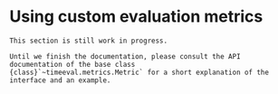 # Using custom evaluation metrics

```{warning}
This section is still work in progress.

Until we finish the documentation, please consult the API documentation of the base class
{class}`~timeeval.metrics.Metric` for a short explanation of the interface and an example.
```
